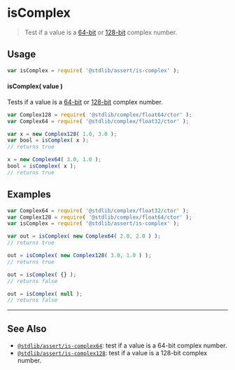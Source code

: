 <!--

@license Apache-2.0

Copyright (c) 2018 The Stdlib Authors.

Licensed under the Apache License, Version 2.0 (the "License");
you may not use this file except in compliance with the License.
You may obtain a copy of the License at

   http://www.apache.org/licenses/LICENSE-2.0

Unless required by applicable law or agreed to in writing, software
distributed under the License is distributed on an "AS IS" BASIS,
WITHOUT WARRANTIES OR CONDITIONS OF ANY KIND, either express or implied.
See the License for the specific language governing permissions and
limitations under the License.

-->

# isComplex

> Test if a value is a [64-bit][@stdlib/complex/float32/ctor] or [128-bit][@stdlib/complex/float64/ctor] complex number.

<section class="usage">

## Usage

```javascript
var isComplex = require( '@stdlib/assert/is-complex' );
```

#### isComplex( value )

Tests if a value is a [64-bit][@stdlib/complex/float32/ctor] or [128-bit][@stdlib/complex/float64/ctor] complex number.

```javascript
var Complex128 = require( '@stdlib/complex/float64/ctor' );
var Complex64 = require( '@stdlib/complex/float32/ctor' );

var x = new Complex128( 1.0, 3.0 );
var bool = isComplex( x );
// returns true

x = new Complex64( 3.0, 1.0 );
bool = isComplex( x );
// returns true
```

</section>

<!-- /.usage -->

<section class="examples">

## Examples

<!-- eslint no-undef: "error" -->

```javascript
var Complex64 = require( '@stdlib/complex/float32/ctor' );
var Complex128 = require( '@stdlib/complex/float64/ctor' );
var isComplex = require( '@stdlib/assert/is-complex' );

var out = isComplex( new Complex64( 2.0, 2.0 ) );
// returns true

out = isComplex( new Complex128( 3.0, 1.0 ) );
// returns true

out = isComplex( {} );
// returns false

out = isComplex( null );
// returns false
```

</section>

<!-- /.examples -->

<!-- Section for related `stdlib` packages. Do not manually edit this section, as it is automatically populated. -->

<section class="related">

* * *

## See Also

-   <span class="package-name">[`@stdlib/assert/is-complex64`][@stdlib/assert/is-complex64]</span><span class="delimiter">: </span><span class="description">test if a value is a 64-bit complex number.</span>
-   <span class="package-name">[`@stdlib/assert/is-complex128`][@stdlib/assert/is-complex128]</span><span class="delimiter">: </span><span class="description">test if a value is a 128-bit complex number.</span>

</section>

<!-- /.related -->

<!-- Section for all links. Make sure to keep an empty line after the `section` element and another before the `/section` close. -->

<section class="links">

[@stdlib/complex/float64/ctor]: https://github.com/stdlib-js/stdlib/tree/develop/lib/node_modules/%40stdlib/complex/float64

[@stdlib/complex/float32/ctor]: https://github.com/stdlib-js/stdlib/tree/develop/lib/node_modules/%40stdlib/complex/float32

<!-- <related-links> -->

[@stdlib/assert/is-complex64]: https://github.com/stdlib-js/stdlib/tree/develop/lib/node_modules/%40stdlib/assert/is-complex64

[@stdlib/assert/is-complex128]: https://github.com/stdlib-js/stdlib/tree/develop/lib/node_modules/%40stdlib/assert/is-complex128

<!-- </related-links> -->

</section>

<!-- /.links -->

